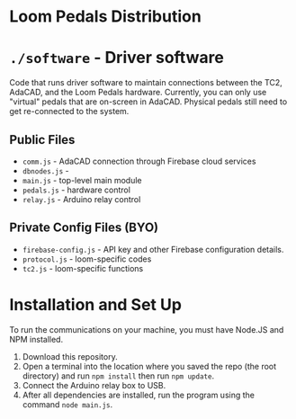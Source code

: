 # Loom Pedals Distribution
 
# `./software` - Driver software

Code that runs driver software to maintain connections between the TC2, AdaCAD, and the Loom Pedals hardware. Currently, you can only use "virtual" pedals that are on-screen in AdaCAD. Physical pedals still need to get re-connected to the system.

## Public Files
* `comm.js` - AdaCAD connection through Firebase cloud services
* `dbnodes.js` - 
* `main.js` - top-level main module
* `pedals.js` - hardware control
* `relay.js` - Arduino relay control

## Private Config Files (BYO)
* `firebase-config.js` - API key and other Firebase configuration details.
* `protocol.js` - loom-specific codes
* `tc2.js` - loom-specific functions

# Installation and Set Up

To run the communications on your machine, you must have Node.JS and NPM installed.
1. Download this repository.
2. Open a terminal into the location where you saved the repo (the root directory) and run `npm install` then run `npm update`.
3. Connect the Arduino relay box to USB.
4. After all dependencies are installed, run the program using the command `node main.js`.

